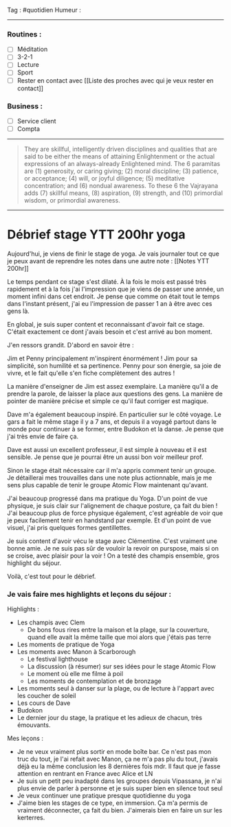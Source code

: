 Tag : #quotidien 
Humeur : 
***

### Routines : 
- [ ] Méditation
- [ ] 3-2-1
- [ ] Lecture
- [ ] Sport
- [ ] Rester en contact avec [[Liste des proches avec qui je veux rester en contact]]

### Business : 
- [ ] Service client 
- [ ] Compta 

***
> They are skillful, intelligently driven disciplines and qualities that are said to be either the means of attaining Enlightenment or the actual expressions of an always-already Enlightened mind. The 6 paramitas are (1) generosity, or caring giving; (2) moral discipline; (3) patience, or acceptance; (4) will, or joyful diligence; (5) meditative concentration; and (6) nondual awareness. To these 6 the Vajrayana adds (7) skillful means, (8) aspiration, (9) strength, and (10) primordial wisdom, or primordial awareness.
***


# Débrief stage YTT 200hr yoga
Aujourd'hui, je viens de finir le stage de yoga. 
Je vais journaler tout ce que je peux avant de reprendre les notes dans une autre note : [[Notes YTT 200hr]]

Le temps pendant ce stage s'est dilaté. À la fois le mois est passé très rapidement et à la fois j'ai l'impression que je viens de passer une année, un moment infini dans cet endroit. Je pense que comme on était tout le temps dans l'instant présent, j'ai eu l'impression de passer 1 an à être avec ces gens là. 

En global, je suis super content et reconnaissant d'avoir fait ce stage. C'était exactement ce dont j'avais besoin et c'est arrivé au bon moment. 

J'en ressors grandit. 
D'abord en savoir être : 

Jim et Penny principalement m'inspirent énormément ! Jim pour sa simplicité, son humilité et sa pertinence. 
Penny pour son énergie, sa joie de vivre, et le fait qu'elle s'en fiche complètement des autres ! 

La manière d'enseigner de Jim est assez exemplaire. La manière qu'il a de prendre la parole, de laisser la place aux questions des gens. 
La manière de pointer de manière précise et simple ce qu'il faut corriger est magique. 

Dave m'a également beaucoup inspiré. En particulier sur le côté voyage. Le gars a fait le même stage il y a 7 ans, et depuis il a voyagé partout dans le monde pour continuer à se former, entre Budokon et la danse. 
Je pense que j'ai très envie de faire ça. 

Dave est aussi un excellent professeur, il est simple à nouveau et il est sensible. Je pense que je pourrai être un aussi bon voir meilleur prof. 

Sinon le stage était nécessaire car il m'a appris comment tenir un groupe. Je détaillerai mes trouvailles dans une note plus actionnable, mais je me sens plus capable de tenir le groupe Atomic Flow maintenant qu'avant. 

J'ai beaucoup progressé dans ma pratique du Yoga. D'un point de vue physique, je suis clair sur l'alignement de chaque posture, ça fait du bien !
J'ai beaucoup plus de force physique également, c'est agréable de voir que je peux facilement tenir en handstand par exemple. Et d'un point de vue visuel, j'ai pris quelques formes gentillettes. 

Je suis content d'avoir vécu le stage avec Clémentine. C'est vraiment une bonne amie. Je ne suis pas sûr de vouloir la revoir on purspose, mais si on se croise, avec plaisir pour la voir ! On a testé des champis ensemble, gros highlight du séjour. 

Voilà, c'est tout pour le débrief. 

### Je vais faire mes highlights et leçons du séjour : 
Highlights : 
- Les champis avec Clem
	- De bons fous rires entre la maison et la plage, sur la couverture, quand elle avait la même taille que moi alors que j'étais pas terre 
- Les moments de pratique de Yoga
- Les moments avec Manon à Scarborough
	- Le festival lighthouse
	- La discussion (à résumer) sur ses idées pour le stage Atomic Flow
	- Le moment où elle me filme à poil 
	- Les moments de contemplation et de bronzage
- Les moments seul à danser sur la plage, ou de lecture à l'appart avec les coucher de soleil
- Les cours de Dave
- Budokon
- Le dernier jour du stage, la pratique et les adieux de chacun, très émouvants. 

Mes leçons : 
- Je ne veux vraiment plus sortir en mode boîte bar. Ce n'est pas mon truc du tout, je l'ai refait avec Manon, ça ne m'a pas plu du tout, j'avais déjà eu la même conclusion les 8 dernières fois mdr. Il faut que je fasse attention en rentrant en France avec Alice et LN
- Je suis un petit peu inadapté dans les groupes depuis Vipassana, je n'ai plus envie de parler à personne et je suis super bien en silence tout seul
- Je veux continuer une pratique presque quotidienne du yoga
- J'aime bien les stages de ce type, en immersion. Ça m'a permis de vraiment déconnecter, ça fait du bien. J'aimerais bien en faire un sur les kerterres. 


